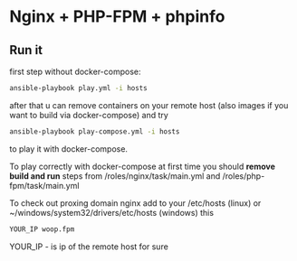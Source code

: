 # Nginx + PHP-FPM + phpinfo

## Run it

first step without docker-compose:

```bash
ansible-playbook play.yml -i hosts
```
after that u can remove containers on your remote host (also images if you want to build via docker-compose) and try

```bash
ansible-playbook play-compose.yml -i hosts
```
to play it with docker-compose.

To play correctly with docker-compose at first time you should **remove build and run** steps from /roles/nginx/task/main.yml and /roles/php-fpm/task/main.yml

To check out proxing domain nginx  add to your /etc/hosts (linux) or ~/windows/system32/drivers/etc/hosts (windows) this
```bash
YOUR_IP woop.fpm
```
YOUR_IP - is ip of the remote host for sure